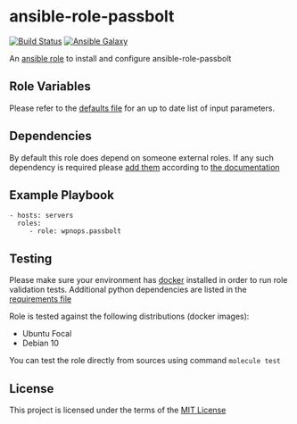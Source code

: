# ansible-role-passbolt

[![Build Status](https://github.com/wpnops/ansible-role-passbolt/workflows/CI/badge.svg)](https://github.com/wpnops/ansible-role-passbolt/actions)
[![Ansible Galaxy](http://img.shields.io/badge/ansible--galaxy-wpnops.passbolt.vim-blue.svg)](https://galaxy.ansible.com/wpninfra/passbolt/)

An [ansible role](https://galaxy.ansible.com/wpnops/passbolt) to install and configure ansible-role-passbolt

## Role Variables

Please refer to the [defaults file](/defaults/main.yml) for an up to date list of input parameters.

## Dependencies

By default this role does depend on someone external roles. If any such dependency is required please [add them](/meta/main.yml) according to [the documentation](http://docs.ansible.com/ansible/playbooks_roles.html#role-dependencies)

## Example Playbook

```
- hosts: servers
  roles:
     - role: wpnops.passbolt
```

## Testing

Please make sure your environment has [docker](https://www.docker.com) installed in order to run role validation tests. Additional python dependencies are listed in the [requirements file](https://github.com/nephelaiio/ansible-role-requirements/blob/master/requirements.txt)

Role is tested against the following distributions (docker images):

  * Ubuntu Focal
  * Debian 10

You can test the role directly from sources using command ` molecule test `

## License

This project is licensed under the terms of the [MIT License](/LICENSE)
